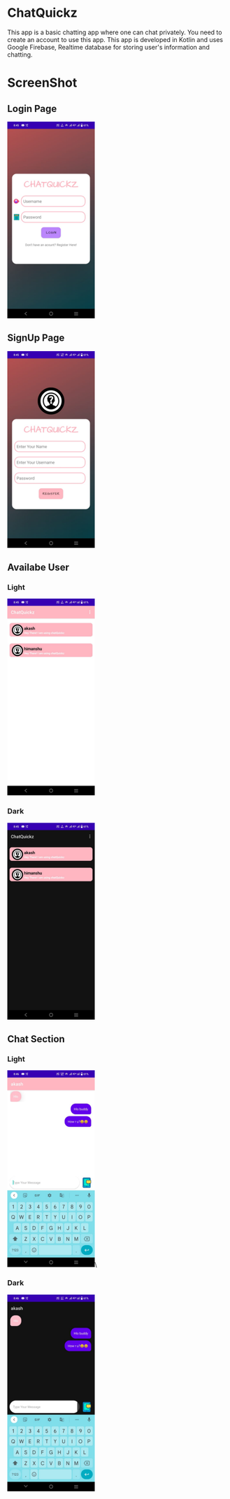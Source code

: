 # ChatQuickz
This app is a basic chatting app where one can chat privately. You need to create an account to use this app.
This app is developed in Kotlin and uses Google Firebase, Realtime database for storing user's information and chatting.

# ScreenShot
## Login Page
<img src="https://github.com/p-i-y-u-s-h-r-a-j/ChatQuickz/blob/master/screenshot/login.jpeg" width="200" height="450"/>

## SignUp Page
<img src="https://github.com/p-i-y-u-s-h-r-a-j/ChatQuickz/blob/master/screenshot/signUp.jpeg" width="200" height="450"/>

## Availabe User

### Light
<img src="https://github.com/p-i-y-u-s-h-r-a-j/ChatQuickz/blob/master/screenshot/user_list_light.jpeg" width="200" height="450"/>

### Dark
<img src="https://github.com/p-i-y-u-s-h-r-a-j/ChatQuickz/blob/master/screenshot/user_list_dark.jpeg" width="200" height="450"/>

## Chat Section

### Light 
<img src="https://github.com/p-i-y-u-s-h-r-a-j/ChatQuickz/blob/master/screenshot/chat_light.jpeg" width="200" height="450"/>\

### Dark
<img src="https://github.com/p-i-y-u-s-h-r-a-j/ChatQuickz/blob/master/screenshot/chat_dark.jpeg" width="200" height="450"/>
